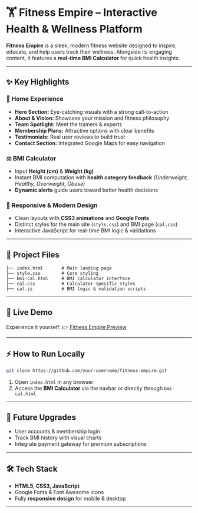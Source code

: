 # 🏋️ Fitness Empire – Interactive Health & Wellness Platform

**Fitness Empire** is a sleek, modern fitness website designed to inspire, educate, and help users track their wellness. Alongside its engaging content, it features a **real-time BMI Calculator** for quick health insights.

---

## ✨ Key Highlights

### 🌟 Home Experience

* **Hero Section:** Eye-catching visuals with a strong call-to-action
* **About & Vision:** Showcase your mission and fitness philosophy
* **Team Spotlight:** Meet the trainers & experts
* **Membership Plans:** Attractive options with clear benefits
* **Testimonials:** Real user reviews to build trust
* **Contact Section:** Integrated Google Maps for easy navigation

### ⚖️ BMI Calculator

* Input **Height (cm)** & **Weight (kg)**
* Instant BMI computation with **health category feedback**
  *(Underweight, Healthy, Overweight, Obese)*
* **Dynamic alerts** guide users toward better health decisions

### 📱 Responsive & Modern Design

* Clean layouts with **CSS3 animations** and **Google Fonts**
* Distinct styles for the main site (`style.css`) and BMI page (`cal.css`)
* Interactive JavaScript for real-time BMI logic & validations

---

## 📂 Project Files

```
├── index.html       # Main landing page
├── style.css        # Core styling
├── bmi-cal.html     # BMI calculator interface
├── cal.css          # Calculator-specific styles
├── cal.js           # BMI logic & validation scripts
```

---

## 🔗 Live Demo

Experience it yourself:
👉 [Fitness Empire Preview]()

---

## ⚡ How to Run Locally

```bash
git clone https://github.com/your-username/fitness-empire.git
```

1. Open `index.html` in any browser
2. Access the **BMI Calculator** via the navbar or directly through `bmi-cal.html`

---

## 🚀 Future Upgrades

* User accounts & membership login
* Track BMI history with visual charts
* Integrate payment gateway for premium subscriptions

---

## 🛠️ Tech Stack

* **HTML5, CSS3, JavaScript**
* Google Fonts & Font Awesome icons
* Fully **responsive design** for mobile & desktop

---
